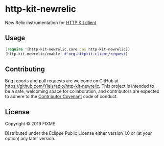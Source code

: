 # http-kit-newrelic

New Relic instrumentation for [HTTP Kit client](http://www.http-kit.org/client.html#options)

## Usage

```clojure
(require '[http-kit-newrelic.core :as http-kit-newrelic])
(http-kit-newrelic/enable! #'org.httpkit.client/request)
```

## Contributing
Bug reports and pull requests are welcome on GitHub at https://github.com/Yleisradio/http-kit-newrelic. This project is intended to be a safe, welcoming space for collaboration, and contributors are expected to adhere to the [Contributor Covenant](http://contributor-covenant.org) code of conduct.

## License

Copyright © 2019 FIXME

Distributed under the Eclipse Public License either version 1.0 or (at
your option) any later version.
